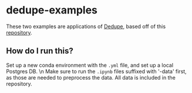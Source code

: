 # dedupe-examples

These two examples are applications of [Dedupe](https://github.com/dedupeio/dedupe), based off of this [repository](https://github.com/dedupeio/dedupe-examples/tree/master/pgsql_big_dedupe_example).

## How do I run this?

Set up a new conda environment with the `.yml` file, and set up a local Postgres DB. \n
Make sure to run the `.ipynb` files suffixed with '-data' first, as those are needed to preprocess the data. All data is included in the repository.
